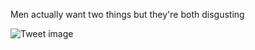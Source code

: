 Men actually want two things but they're both disgusting


![Tweet image](/asset/crosspoast/G0BacBlbQAAw2GW.jpg)

